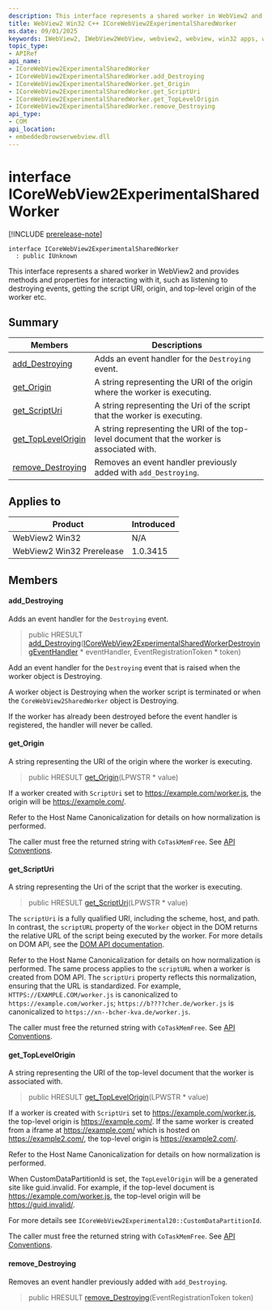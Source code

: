 ```yaml
---
description: This interface represents a shared worker in WebView2 and provides methods and properties for interacting with it, such as listening to destroying events, getting the script URI, origin, and top-level origin of the worker etc.
title: WebView2 Win32 C++ ICoreWebView2ExperimentalSharedWorker
ms.date: 09/01/2025
keywords: IWebView2, IWebView2WebView, webview2, webview, win32 apps, win32, edge, ICoreWebView2, ICoreWebView2Controller, browser control, edge html, ICoreWebView2ExperimentalSharedWorker
topic_type: 
- APIRef
api_name:
- ICoreWebView2ExperimentalSharedWorker
- ICoreWebView2ExperimentalSharedWorker.add_Destroying
- ICoreWebView2ExperimentalSharedWorker.get_Origin
- ICoreWebView2ExperimentalSharedWorker.get_ScriptUri
- ICoreWebView2ExperimentalSharedWorker.get_TopLevelOrigin
- ICoreWebView2ExperimentalSharedWorker.remove_Destroying
api_type:
- COM
api_location:
- embeddedbrowserwebview.dll
---
```


# interface ICoreWebView2ExperimentalSharedWorker

[!INCLUDE [prerelease-note](../includes/prerelease-note.md)]

```
interface ICoreWebView2ExperimentalSharedWorker
  : public IUnknown
```

This interface represents a shared worker in WebView2 and provides methods and properties for interacting with it, such as listening to destroying events, getting the script URI, origin, and top-level origin of the worker etc.

## Summary

 Members                        | Descriptions
--------------------------------|---------------------------------------------
[add_Destroying](#add_destroying) | Adds an event handler for the `Destroying` event.
[get_Origin](#get_origin) | A string representing the URI of the origin where the worker is executing.
[get_ScriptUri](#get_scripturi) | A string representing the Uri of the script that the worker is executing.
[get_TopLevelOrigin](#get_toplevelorigin) | A string representing the URI of the top-level document that the worker is associated with.
[remove_Destroying](#remove_destroying) | Removes an event handler previously added with `add_Destroying`.

## Applies to

Product                         | Introduced
--------------------------------|---------------------------------------------
WebView2 Win32            |    N/A
WebView2 Win32 Prerelease |    1.0.3415

## Members

#### add_Destroying

Adds an event handler for the `Destroying` event.

> public HRESULT [add_Destroying](#add_destroying)([ICoreWebView2ExperimentalSharedWorkerDestroyingEventHandler](icorewebview2experimentalsharedworkerdestroyingeventhandler.md#icorewebview2experimentalsharedworkerdestroyingeventhandler) * eventHandler, EventRegistrationToken * token)

Add an event handler for the `Destroying` event that is raised when the worker object is Destroying.

A worker object is Destroying when the worker script is terminated or when the `CoreWebView2SharedWorker` object is Destroying.

If the worker has already been destroyed before the event handler is registered, the handler will never be called.

#### get_Origin

A string representing the URI of the origin where the worker is executing.

> public HRESULT [get_Origin](#get_origin)(LPWSTR * value)

If a worker created with `ScriptUri` set to https://example.com/worker.js, the origin will be https://example.com/.

Refer to the Host Name Canonicalization for details on how normalization is performed.

The caller must free the returned string with `CoTaskMemFree`. See [API Conventions](/microsoft-edge/webview2/concepts/win32-api-conventions#strings).

#### get_ScriptUri

A string representing the Uri of the script that the worker is executing.

> public HRESULT [get_ScriptUri](#get_scripturi)(LPWSTR * value)

The `scriptUri` is a fully qualified URI, including the scheme, host, and path. In contrast, the `scriptURL` property of the `Worker` object in the DOM returns the relative URL of the script being executed by the worker. For more details on DOM API, see the [DOM API documentation](https://developer.mozilla.org/docs/Web/API/Worker/scriptURL).

Refer to the Host Name Canonicalization for details on how normalization is performed. The same process applies to the `scriptURL` when a worker is created from DOM API. The `scriptUri` property reflects this normalization, ensuring that the URL is standardized. For example, `HTTPS://EXAMPLE.COM/worker.js` is canonicalized to `https://example.com/worker.js`; `https://b????cher.de/worker.js` is canonicalized to `https://xn--bcher-kva.de/worker.js`.

The caller must free the returned string with `CoTaskMemFree`. See [API Conventions](/microsoft-edge/webview2/concepts/win32-api-conventions#strings).

#### get_TopLevelOrigin

A string representing the URI of the top-level document that the worker is associated with.

> public HRESULT [get_TopLevelOrigin](#get_toplevelorigin)(LPWSTR * value)

If a worker is created with `ScriptUri` set to https://example.com/worker.js, the top-level origin is https://example.com/. If the same worker is created from a iframe at https://example.com/ which is hosted on https://example2.com/, the top-level origin is https://example2.com/.

Refer to the Host Name Canonicalization for details on how normalization is performed.

When CustomDataPartitionId is set, the `TopLevelOrigin` will be a generated site like guid.invalid. For example, if the top-level document is https://example.com/worker.js, the top-level origin will be https://guid.invalid/.

For more details see `ICoreWebView2Experimental20::CustomDataPartitionId`.

The caller must free the returned string with `CoTaskMemFree`. See [API Conventions](/microsoft-edge/webview2/concepts/win32-api-conventions#strings).

#### remove_Destroying

Removes an event handler previously added with `add_Destroying`.

> public HRESULT [remove_Destroying](#remove_destroying)(EventRegistrationToken token)

